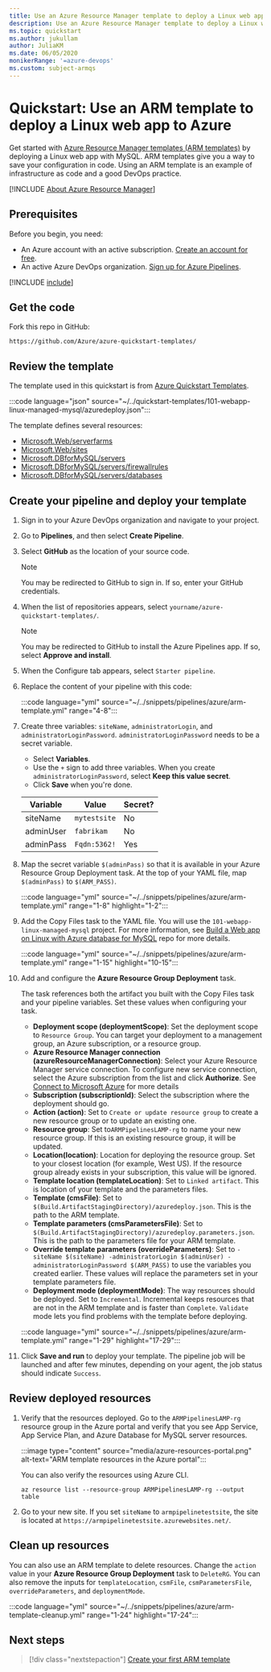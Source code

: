 ```yaml
---
title: Use an Azure Resource Manager template to deploy a Linux web app to Azure
description: Use an Azure Resource Manager template to deploy a Linux web app to Azure
ms.topic: quickstart
ms.author: jukullam
author: JuliaKM
ms.date: 06/05/2020
monikerRange: '=azure-devops'
ms.custom: subject-armqs
---
```


# Quickstart: Use an ARM template to deploy a Linux web app to Azure

Get started with [Azure Resource Manager templates (ARM templates)](/azure/azure-resource-manager/templates/overview) by deploying a Linux web app with MySQL. ARM templates give you a way to save your configuration in code. Using an ARM template is an example of infrastructure as code and a good DevOps practice.

[!INCLUDE [About Azure Resource Manager](~/../azure-docs/includes/resource-manager-quickstart-introduction.md)]

## Prerequisites

Before you begin, you need:
- An Azure account with an active subscription. [Create an account for free](https://azure.microsoft.com/free/?WT.mc_id=A261C142F).
- An active Azure DevOps organization. [Sign up for Azure Pipelines](../../../get-started/pipelines-sign-up.md).


[!INCLUDE [include](../../../../includes/create-project.md)]

## Get the code

Fork this repo in GitHub:

```
https://github.com/Azure/azure-quickstart-templates/
```

## Review the template

The template used in this quickstart is from [Azure Quickstart Templates](https://azure.microsoft.com/resources/templates/101-webapp-linux-managed-mysql/). 

:::code language="json" source="~/../quickstart-templates/101-webapp-linux-managed-mysql/azuredeploy.json":::

The template defines several resources:

- [Microsoft.Web/serverfarms](/azure/templates/microsoft.web/serverfarms)
- [Microsoft.Web/sites](/azure/templates/microsoft.web/sites)
- [Microsoft.DBforMySQL/servers](/azure/templates/microsoft.dbformysql/servers)
- [Microsoft.DBforMySQL/servers/firewallrules](/azure/templates/microsoft.dbformysql//servers/firewallrules)
- [Microsoft.DBforMySQL/servers/databases](/azure/templates/microsoft.dbformysql/servers/databases)

## Create your pipeline and deploy your template

1. Sign in to your Azure DevOps organization and navigate to your project.

2. Go to **Pipelines**, and then select **Create Pipeline**.

3. Select **GitHub** as the location of your source code. 

   > [!NOTE]
   > You may be redirected to GitHub to sign in. If so, enter your GitHub credentials.

4. When the list of repositories appears, select `yourname/azure-quickstart-templates/`.

   > [!NOTE]
   > You may be redirected to GitHub to install the Azure Pipelines app. If so, select **Approve and install**.

5. When the Configure tab appears, select `Starter pipeline`.

6. Replace the content of your pipeline with this code:

   :::code language="yml" source="~/../snippets/pipelines/azure/arm-template.yml" range="4-8":::

7. Create three variables:  `siteName`, `administratorLogin`, and `administratorLoginPassword`. `administratorLoginPassword` needs to be a secret variable.
    * Select **Variables**. 
    * Use the `+` sign to add three variables. When you create `administratorLoginPassword`, select **Keep this value secret**.
    * Click **Save** when you're done.
        
   |Variable  |Value  |Secret?  |
   |---------|---------|---------|
   |siteName     |  `mytestsite`       |    No     |
   |adminUser     |     `fabrikam`    |    No     |
   |adminPass     |    `Fqdn:5362!`     |    Yes     |


8. Map the secret variable `$(adminPass)` so that it is available in your Azure Resource Group Deployment task. At the top of your YAML file, map `$(adminPass)` to `$(ARM_PASS)`. 

   :::code language="yml" source="~/../snippets/pipelines/azure/arm-template.yml" range="1-8" highlight="1-2":::


9. Add the Copy Files task to the YAML file. You will use the `101-webapp-linux-managed-mysql` project. For more information, see [Build a Web app on Linux with Azure database for MySQL](https://github.com/Azure/azure-quickstart-templates/tree/master/101-webapp-linux-managed-mysql) repo for more details. 

   :::code language="yml" source="~/../snippets/pipelines/azure/arm-template.yml" range="1-15" highlight="10-15":::

10. Add and configure the **Azure Resource Group Deployment** task. 
    
    The task references both the artifact you built with the Copy Files task and your pipeline variables. Set these values when   configuring your task.

    - **Deployment scope (deploymentScope)**: Set the deployment scope to `Resource Group`. You can target your deployment to a management group, an Azure subscription, or a resource group. 
    - **Azure Resource Manager connection (azureResourceManagerConnection)**: Select your Azure Resource Manager service connection. To configure new service connection, select the Azure subscription from the list and click **Authorize**. See [Connect to Microsoft Azure](../../../library/connect-to-azure.md) for more details
    - **Subscription (subscriptionId)**: Select the subscription where the deployment should go.
    - **Action (action)**: Set to `Create or update resource group` to create a new resource group or to update an existing one. 
    - **Resource group**: Set to`ARMPipelinesLAMP-rg` to name your new resource group. If this is an existing resource group, it will be updated.
    - **Location(location)**: Location for deploying the resource group. Set to your closest location (for example, West US). If the resource group already exists in your subscription, this value will be ignored.
    - **Template location (templateLocation)**: Set to `Linked artifact`. This is location of your template and the parameters files.
    - **Template (cmsFile)**: Set to `$(Build.ArtifactStagingDirectory)/azuredeploy.json`. This is the path to the ARM template. 
    - **Template parameters (cmsParametersFile)**: Set to `$(Build.ArtifactStagingDirectory)/azuredeploy.parameters.json`. This is the path to the parameters file for your ARM template.
    - **Override template parameters (overrideParameters)**:  Set to `-siteName $(siteName) -administratorLogin $(adminUser) -administratorLoginPassword $(ARM_PASS)` to use the variables you created earlier. These values will replace the parameters set in your template parameters file.
    - **Deployment mode (deploymentMode)**: The way resources should be deployed. Set to `Incremental`. Incremental keeps resources that are not in the ARM template and is faster than `Complete`.  `Validate` mode lets you find problems with the template before deploying. 
   
    :::code language="yml" source="~/../snippets/pipelines/azure/arm-template.yml" range="1-29" highlight="17-29":::

11. Click **Save and run** to deploy your template. The pipeline job will be launched and after few minutes, depending on your agent, the job status should indicate `Success`.

## Review deployed resources

1. Verify that the resources deployed. Go to the `ARMPipelinesLAMP-rg` resource group in the Azure portal and verify that you see  App Service, App Service Plan, and Azure Database for MySQL server resources. 

   :::image type="content" source="media/azure-resources-portal.png" alt-text="ARM template resources in the Azure portal":::

   You can also verify the resources using Azure CLI. 

   ```azurecli-interactive
   az resource list --resource-group ARMPipelinesLAMP-rg --output table
   ```

2. Go to your new site. If you set `siteName` to `armpipelinetestsite`, the site is located at `https://armpipelinetestsite.azurewebsites.net/`.

## Clean up resources

You can also use an ARM template to delete resources. Change the `action` value in your **Azure Resource Group Deployment** task to `DeleteRG`. You can also remove the inputs for `templateLocation`, `csmFile`, `csmParametersFile`, `overrideParameters`, and `deploymentMode`.

  :::code language="yml" source="~/../snippets/pipelines/azure/arm-template-cleanup.yml" range="1-24" highlight="17-24":::


## Next steps

> [!div class="nextstepaction"]
> [Create your first ARM template](/azure/azure-resource-manager/templates/template-tutorial-create-first-template)